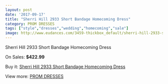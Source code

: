 ```yaml
---
layout: post
date: '2017-09-17'
title: "Sherri Hill 2933 Short Bandage Homecoming Dress"
category: PROM DRESSES
tags: ["style","dresses","wedding","homecoming","sale"]
image: http://www.eudances.com/3459-thickbox_default/sherri-hill-2933-short-bandage-homecoming-dress.jpg
---
```

Sherri Hill 2933 Short Bandage Homecoming Dress

On Sales: **$422.99**
<a href="https://www.eudances.com/en/prom-dresses/1168-sherri-hill-2933-short-bandage-homecoming-dress.html"><amp-img layout="responsive" width="600" height="600" src="//www.eudances.com/3459-thickbox_default/sherri-hill-2933-short-bandage-homecoming-dress.jpg" alt="Sherri Hill 2933 Short Bandage Homecoming Dress 0" /></a>
<a href="https://www.eudances.com/en/prom-dresses/1168-sherri-hill-2933-short-bandage-homecoming-dress.html"><amp-img layout="responsive" width="600" height="600" src="//www.eudances.com/3464-thickbox_default/sherri-hill-2933-short-bandage-homecoming-dress.jpg" alt="Sherri Hill 2933 Short Bandage Homecoming Dress 1" /></a>
<a href="https://www.eudances.com/en/prom-dresses/1168-sherri-hill-2933-short-bandage-homecoming-dress.html"><amp-img layout="responsive" width="600" height="600" src="//www.eudances.com/3463-thickbox_default/sherri-hill-2933-short-bandage-homecoming-dress.jpg" alt="Sherri Hill 2933 Short Bandage Homecoming Dress 2" /></a>
<a href="https://www.eudances.com/en/prom-dresses/1168-sherri-hill-2933-short-bandage-homecoming-dress.html"><amp-img layout="responsive" width="600" height="600" src="//www.eudances.com/3462-thickbox_default/sherri-hill-2933-short-bandage-homecoming-dress.jpg" alt="Sherri Hill 2933 Short Bandage Homecoming Dress 3" /></a>
<a href="https://www.eudances.com/en/prom-dresses/1168-sherri-hill-2933-short-bandage-homecoming-dress.html"><amp-img layout="responsive" width="600" height="600" src="//www.eudances.com/3461-thickbox_default/sherri-hill-2933-short-bandage-homecoming-dress.jpg" alt="Sherri Hill 2933 Short Bandage Homecoming Dress 4" /></a>
<a href="https://www.eudances.com/en/prom-dresses/1168-sherri-hill-2933-short-bandage-homecoming-dress.html"><amp-img layout="responsive" width="600" height="600" src="//www.eudances.com/3460-thickbox_default/sherri-hill-2933-short-bandage-homecoming-dress.jpg" alt="Sherri Hill 2933 Short Bandage Homecoming Dress 5" /></a>

Buy it: [Sherri Hill 2933 Short Bandage Homecoming Dress](https://www.eudances.com/en/prom-dresses/1168-sherri-hill-2933-short-bandage-homecoming-dress.html "Sherri Hill 2933 Short Bandage Homecoming Dress")

View more: [PROM DRESSES](https://www.eudances.com/en/13-prom-dresses "PROM DRESSES")